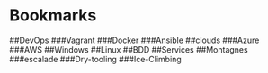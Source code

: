 # Bookmarks

##DevOps
###Vagrant
###Docker
###Ansible
##clouds
###Azure
###AWS
##Windows
##Linux
##BDD
##Services
##Montagnes
###escalade
###Dry-tooling
###Ice-Climbing
